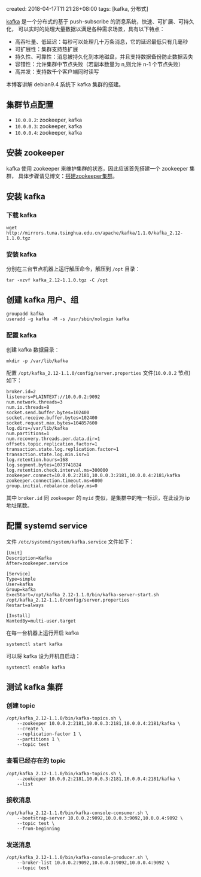 created: 2018-04-17T11:21:28+08:00
tags: [kafka, 分布式]

[kafka][] 是一个分布式的基于 push-subscribe 的消息系统，快速、可扩展、可持久化，
可以实时的处理大量数据以满足各种需求场景，具有以下特点：

- 高吞吐量、低延迟：每秒可以处理几十万条消息，它的延迟最低只有几毫秒
- 可扩展性：集群支持热扩展
- 持久性、可靠性：消息被持久化到本地磁盘，并且支持数据备份防止数据丢失
- 容错性：允许集群中节点失败（若副本数量为 n,则允许 n-1 个节点失败）
- 高并发：支持数千个客户端同时读写

[kafka]: https://kafka.apache.org

本博客讲解 debian9.4 系统下 kafka 集群的搭建。

## 集群节点配置

- `10.0.0.2`: zookeeper, kafka
- `10.0.0.3`: zookeeper, kafka
- `10.0.0.4`: zookeeper, kafka


## 安装 zookeeper

kafka 使用 zookeeper 来维护集群的状态，因此应该首先搭建一个 zookeeper 集群，
具体步骤请见博文：[搭建zookeeper集群][]。

[搭建zookeeper集群]: /posts/zookeeper/搭建zookeeper集群.html

## 安装 kafka

### 下载 kafka

```
wget http://mirrors.tuna.tsinghua.edu.cn/apache/kafka/1.1.0/kafka_2.12-1.1.0.tgz
```

### 安装 kafka

分别在三台节点机器上运行解压命令，解压到 `/opt` 目录：

```
tar -xzvf kafka_2.12-1.1.0.tgz -C /opt
```

## 创建 kafka 用户、组

```
groupadd kafka
useradd -g kafka -M -s /usr/sbin/nologin kafka
```

### 配置 kafka

创建 kafka 数据目录：

```
mkdir -p /var/lib/kafka
```

配置 `/opt/kafka_2.12-1.1.0/config/server.properties` 文件(`10.0.0.2` 节点)如下：

```
broker.id=2
listeners=PLAINTEXT://10.0.0.2:9092
num.network.threads=3
num.io.threads=8
socket.send.buffer.bytes=102400
socket.receive.buffer.bytes=102400
socket.request.max.bytes=104857600
log.dirs=/var/lib/kafka
num.partitions=1
num.recovery.threads.per.data.dir=1
offsets.topic.replication.factor=1
transaction.state.log.replication.factor=1
transaction.state.log.min.isr=1
log.retention.hours=168
log.segment.bytes=1073741824
log.retention.check.interval.ms=300000
zookeeper.connect=10.0.0.2:2181,10.0.0.3:2181,10.0.0.4:2181/kafka
zookeeper.connection.timeout.ms=6000
group.initial.rebalance.delay.ms=0
```

其中 `broker.id` 同 `zookeeper` 的 `myid` 类似，是集群中的唯一标识，在此设为 ip 地址尾数。

## 配置 systemd service

文件 `/etc/systemd/system/kafka.service` 文件如下：

```
[Unit]
Description=Kafka
After=zookeeper.service

[Service]
Type=simple
User=kafka
Group=kafka
ExecStart=/opt/kafka_2.12-1.1.0/bin/kafka-server-start.sh /opt/kafka_2.12-1.1.0/config/server.properties
Restart=always

[Install]
WantedBy=multi-user.target
```

在每一台机器上运行开启 kafka

```
systemctl start kafka
```

可以将 kafka 设为开机自启动：

```
systemctl enable kafka
```


## 测试 kafka 集群

### 创建 topic

```
/opt/kafka_2.12-1.1.0/bin/kafka-topics.sh \
    --zookeeper 10.0.0.2:2181,10.0.0.3:2181,10.0.0.4:2181/kafka \
    --create \
    --replication-factor 1 \
    --partitions 1 \
    --topic test
```

### 查看已经存在的 topic

```
/opt/kafka_2.12-1.1.0/bin/kafka-topics.sh \
    --zookeeper 10.0.0.2:2181,10.0.0.3:2181,10.0.0.4:2181/kafka \
    --list
```

### 接收消息

```
/opt/kafka_2.12-1.1.0/bin/kafka-console-consumer.sh \
    --bootstrap-server 10.0.0.2:9092,10.0.0.3:9092,10.0.0.4:9092 \
    --topic test \
    --from-beginning
```

### 发送消息

```
/opt/kafka_2.12-1.1.0/bin/kafka-console-producer.sh \
    --broker-list 10.0.0.2:9092,10.0.0.3:9092,10.0.0.4:9092 \
    --topic test
```
